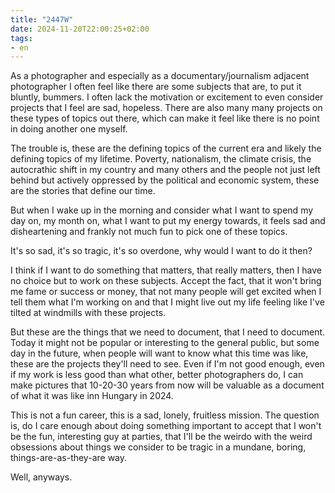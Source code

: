 ```yaml
---
title: "2447W"
date: 2024-11-20T22:00:25+02:00
tags:
- en
---
```


As a photographer and especially as a documentary/journalism adjacent photographer I often feel like there are some subjects that are, to put it bluntly, bummers. I often lack the motivation or excitement to even consider projects that I feel are sad, hopeless. There are also many many projects on these types of topics out there, which can make it feel like there is no point in doing another one myself.

The trouble is, these are the defining topics of the current era and likely the defining topics of my lifetime. Poverty, nationalism, the climate crisis, the autocrathic shift in my country and many others and the people not just left behind but actively oppressed by the political and economic system, these are the stories that define our time.

But when I wake up in the morning and consider what I want to spend my day on, my month on, what I want to put my energy towards, it feels sad and disheartening and frankly not much fun to pick one of these topics.

It's so sad, it's so tragic, it's so overdone, why would I want to do it then?

I think if I want to do something that matters, that really matters, then I have no choice but to work on these subjects. Accept the fact, that it won't bring me fame or success or money, that not many people will get excited when I tell them what I'm working on and that I might live out my life feeling like I've tilted at windmills with these projects.

But these are the things that we need to document, that I need to document. Today it might not be popular or interesting to the general public, but some day in the future, when people will want to know what this time was like, these are the projects they'll need to see. Even if I'm not good enough, even if my work is less good than what other, better photographers do, I can make pictures that 10-20-30 years from now will be valuable as a document of what it was like inn Hungary in 2024.

This is not a fun career, this is a sad, lonely, fruitless mission. The question is, do I care enough about doing something important to accept that I won't be the fun, interesting guy at parties, that I'll be the weirdo with the weird obsessions about things we consider to be tragic in a mundane, boring, things-are-as-they-are way.

Well, anyways.